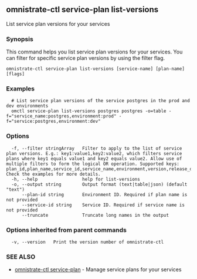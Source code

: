## omnistrate-ctl service-plan list-versions

List service plan versions for your services

### Synopsis

This command helps you list service plan versions for your services.
You can filter for specific service plan versions by using the filter flag.

```
omnistrate-ctl service-plan list-versions [service-name] [plan-name] [flags]
```

### Examples

```
  # List service plan versions of the service postgres in the prod and dev environments
  omctl service-plan list-versions postgres postgres -o=table -f="service_name:postgres,environment:prod" -f="service:postgres,environment:dev"
```

### Options

```
  -f, --filter stringArray   Filter to apply to the list of service plan versions. E.g.: key1:value1,key2:value2, which filters service plans where key1 equals value1 and key2 equals value2. Allow use of multiple filters to form the logical OR operation. Supported keys: plan_id,plan_name,service_id,service_name,environment,version,release_description,version_set_status. Check the examples for more details.
  -h, --help                 help for list-versions
  -o, --output string        Output format (text|table|json) (default "text")
      --plan-id string       Environment ID. Required if plan name is not provided
      --service-id string    Service ID. Required if service name is not provided
      --truncate             Truncate long names in the output
```

### Options inherited from parent commands

```
  -v, --version   Print the version number of omnistrate-ctl
```

### SEE ALSO

* [omnistrate-ctl service-plan](omnistrate-ctl_service-plan.md)	 - Manage service plans for your services

